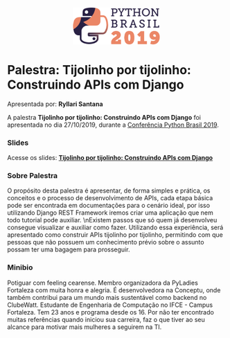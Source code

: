 <p align="center"><img src="../../logo_python_brasil_2019-01.svg" width="200"></p>

# Palestra: Tijolinho por tijolinho: Construindo APIs com Django
Apresentada por: **Ryllari Santana**


A palestra **Tijolinho por tijolinho: Construindo APIs com Django** foi apresentada no dia 27/10/2019, durante a [Conferência Python Brasil 2019](http://2019.pythonbrasil.org.br).



### Slides

Acesse os slides: **[Tijolinho por tijolinho: Construindo APIs com Django](./pybr2019-ryllari-santana-tijolinho-por-tijolinho-construindo-apis.pdf)**



### Sobre Palestra
O propósito desta palestra é apresentar, de forma simples e prática, os conceitos e o processo de desenvolvimento de APIs, cada etapa básica pode ser encontrada em documentações para o cenário ideal, por isso utilizando Django REST Framework iremos criar uma aplicação que nem todo tutorial pode auxiliar. \nExistem passos que só quem já desenvolveu consegue visualizar e auxiliar como fazer. Utilizando essa experiência, será apresentado como construir APIs tijolinho por tijolinho, permitindo com que pessoas que não possuem um conhecimento prévio sobre o assunto possam ter uma bagagem para prosseguir.



### Minibio
Potiguar com feeling cearense. Membro organizadora da PyLadies Fortaleza com muita honra e alegria. É desenvolvedora na Conceptu, onde também contribui para um mundo mais sustentável como backend no ClubeWatt. Estudante de Engenharia de Computação no IFCE - Campus Fortaleza. Tem 23 anos e programa desde os 16. Por não ter encontrado muitas referências quando iniciou sua carreira, faz o que tiver ao seu alcance para motivar mais mulheres a seguirem na TI.


